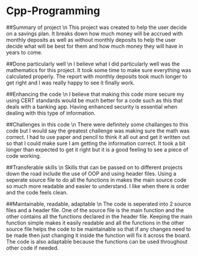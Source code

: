 # Cpp-Programming

##Summary of project \n
This project was created to help the user decide on a savings plan. It breaks down how much money will be accrued with monthly deposits as well as without monthly deposits to help the user decide what will be best for them and how much money they will have in years to come.

##Done particularly well \n
I believe what I did particularly well was the mathematics for this project. It took some time to make sure everything was calculated properly. The report with monthly deposits took much longer to get right and I was really happy to see it finally work.

##Enhancing the code \n
I believe that making this code more secure my using CERT standards would be much better for a code such as this that deals with a banking app. Having enhanced security is essential when dealing with this type of information. 

##Challenges in this code \n
There were definitely some challanges to this code but I would say the greatest challenge was making sure the math was correct. I had to use paper and pencil to think it all out and get it written out so that I could make sure I am getting the information correct. It took a bit longer than expected to get it right but it is a good feeling to see a piece of code working.

##Transferable skills \n
Skills that can be passed on to different projects down the road include the use of OOP and using header files. Using a seperate source file to do all the functions in makes the main source code so much more readable and easier to understand. I like when there is order and the code feels clean.

##Maintainable, readable, adaptable \n
The code is seperated into 2 source files and a header file. One of the source file is the main function and the other contains all the functions declared in the header file. Keeping the main function simple makes it easily readable and all the functions in the other source file helps the code to be maintainable so that if any changes need to be made then just changing it inside the function will fix it across the board. The code is also adaptable because the functions can be used throughout other code if needed.
